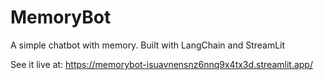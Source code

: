 # MemoryBot
A simple chatbot with memory. Built with LangChain and StreamLit

See it live at:
https://memorybot-isuavnensnz6nnq9x4tx3d.streamlit.app/
